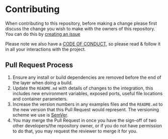 # Contributing

When contributing to this repository, before making a change please first discuss the change you wish to make with the owners of this repository. You can do this by [creating an issue](http://www.github.com/radumg/DynWWW/issues/new)

Please note we also have a [CODE OF CONDUCT](https://github.com/radumg/DynWWW/docs/CODE_OF_CONDUCT.md), so please read & follow it in all your interactions with the project.

## Pull Request Process

1. Ensure any install or build dependencies are removed before the end of the layer when doing a build.
2. Update the `README.md` with details of changes to the integration, this includes new environment variables, exposed ports, useful file locations and container parameters.
3. Increase the version numbers in any examples files and the `README.md` to the new version that this Pull Request would represent. The versioning scheme we use is [SemVer](http://semver.org/).
4. You may merge the Pull Request in once you have the sign-off of two other developers/the repository owner, or if you do not have permission to do that, you may request the reviewer to merge it for you.
